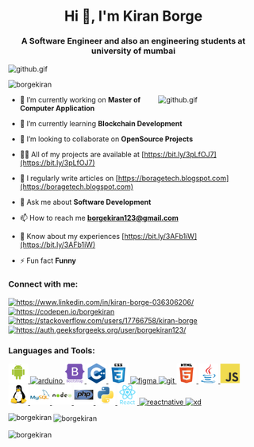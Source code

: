 
<h1 align="center">Hi 👋, I'm Kiran Borge</h1>
<h3 align="center">A Software Engineer and also an engineering students at university of mumbai</h3>
<img align="center" src="https://s4.gifyu.com/images/github.gif" alt="github.gif" border="0" />


<p align="left"> <img src="https://komarev.com/ghpvc/?username=borgekiran&label=Profile%20views&color=0e75b6&style=flat" alt="borgekiran" /> </p>
<img align="right" width="40%" height="18%" src="https://user-images.githubusercontent.com/78689154/193443695-afc69d51-bc08-4803-80d6-d2052ed1fdfe.gif" alt="github.gif" border="0" />

- 🔭 I’m currently working on **Master of Computer Application**

- 🌱 I’m currently learning **Blockchain Development**

- 👯 I’m looking to collaborate on **OpenSource Projects**

- 👨‍💻 All of my projects are available at [https://bit.ly/3pLfOJ7](https://bit.ly/3pLfOJ7)

- 📝 I regularly write articles on [https://boragetech.blogspot.com](https://boragetech.blogspot.com)

- 💬 Ask me about **Software Development**

- 📫 How to reach me **borgekiran123@gmail.com**

- 📄 Know about my experiences [https://bit.ly/3AFb1iW](https://bit.ly/3AFb1iW)

- ⚡ Fun fact **Funny**

<h3 align="left">Connect with me:</h3>
<p align="left">
<a href="https://linkedin.com/in/https://www.linkedin.com/in/kiran-borge-036306206/" target="blank"><img align="center" src="https://raw.githubusercontent.com/rahuldkjain/github-profile-readme-generator/master/src/images/icons/Social/linked-in-alt.svg" alt="https://www.linkedin.com/in/kiran-borge-036306206/" height="30" width="40" /></a>
<a href="https://codepen.io/https://codepen.io/borgekiran" target="blank"><img align="center" src="https://raw.githubusercontent.com/rahuldkjain/github-profile-readme-generator/master/src/images/icons/Social/codepen.svg" alt="https://codepen.io/borgekiran" height="30" width="40" /></a>
<a href="https://stackoverflow.com/users/https://stackoverflow.com/users/17766758/kiran-borge" target="blank"><img align="center" src="https://raw.githubusercontent.com/rahuldkjain/github-profile-readme-generator/master/src/images/icons/Social/stack-overflow.svg" alt="https://stackoverflow.com/users/17766758/kiran-borge" height="30" width="40" /></a>
<a href="https://auth.geeksforgeeks.org/user/https://auth.geeksforgeeks.org/user/borgekiran123/" target="blank"><img align="center" src="https://raw.githubusercontent.com/rahuldkjain/github-profile-readme-generator/master/src/images/icons/Social/geeks-for-geeks.svg" alt="https://auth.geeksforgeeks.org/user/borgekiran123/" height="30" width="40" /></a>
</p>

<h3 align="left">Languages and Tools:</h3>
<p align="left"> <a href="https://developer.android.com" target="_blank" rel="noreferrer"> <img src="https://raw.githubusercontent.com/devicons/devicon/master/icons/android/android-original-wordmark.svg" alt="android" width="40" height="40"/> </a> <a href="https://www.arduino.cc/" target="_blank" rel="noreferrer"> <img src="https://cdn.worldvectorlogo.com/logos/arduino-1.svg" alt="arduino" width="40" height="40"/> </a> <a href="https://getbootstrap.com" target="_blank" rel="noreferrer"> <img src="https://raw.githubusercontent.com/devicons/devicon/master/icons/bootstrap/bootstrap-plain-wordmark.svg" alt="bootstrap" width="40" height="40"/> </a> <a href="https://www.w3schools.com/cpp/" target="_blank" rel="noreferrer"> <img src="https://raw.githubusercontent.com/devicons/devicon/master/icons/cplusplus/cplusplus-original.svg" alt="cplusplus" width="40" height="40"/> </a> <a href="https://www.w3schools.com/css/" target="_blank" rel="noreferrer"> <img src="https://raw.githubusercontent.com/devicons/devicon/master/icons/css3/css3-original-wordmark.svg" alt="css3" width="40" height="40"/> </a> <a href="https://www.figma.com/" target="_blank" rel="noreferrer"> <img src="https://www.vectorlogo.zone/logos/figma/figma-icon.svg" alt="figma" width="40" height="40"/> </a> <a href="https://git-scm.com/" target="_blank" rel="noreferrer"> <img src="https://www.vectorlogo.zone/logos/git-scm/git-scm-icon.svg" alt="git" width="40" height="40"/> </a> <a href="https://www.w3.org/html/" target="_blank" rel="noreferrer"> <img src="https://raw.githubusercontent.com/devicons/devicon/master/icons/html5/html5-original-wordmark.svg" alt="html5" width="40" height="40"/> </a> <a href="https://www.java.com" target="_blank" rel="noreferrer"> <img src="https://raw.githubusercontent.com/devicons/devicon/master/icons/java/java-original.svg" alt="java" width="40" height="40"/> </a> <a href="https://developer.mozilla.org/en-US/docs/Web/JavaScript" target="_blank" rel="noreferrer"> <img src="https://raw.githubusercontent.com/devicons/devicon/master/icons/javascript/javascript-original.svg" alt="javascript" width="40" height="40"/> </a> <a href="https://www.linux.org/" target="_blank" rel="noreferrer"> <img src="https://raw.githubusercontent.com/devicons/devicon/master/icons/linux/linux-original.svg" alt="linux" width="40" height="40"/> </a> <a href="https://www.mysql.com/" target="_blank" rel="noreferrer"> <img src="https://raw.githubusercontent.com/devicons/devicon/master/icons/mysql/mysql-original-wordmark.svg" alt="mysql" width="40" height="40"/> </a> <a href="https://nodejs.org" target="_blank" rel="noreferrer"> <img src="https://raw.githubusercontent.com/devicons/devicon/master/icons/nodejs/nodejs-original-wordmark.svg" alt="nodejs" width="40" height="40"/> </a> <a href="https://www.php.net" target="_blank" rel="noreferrer"> <img src="https://raw.githubusercontent.com/devicons/devicon/master/icons/php/php-original.svg" alt="php" width="40" height="40"/> </a> <a href="https://www.python.org" target="_blank" rel="noreferrer"> <img src="https://raw.githubusercontent.com/devicons/devicon/master/icons/python/python-original.svg" alt="python" width="40" height="40"/> </a> <a href="https://reactjs.org/" target="_blank" rel="noreferrer"> <img src="https://raw.githubusercontent.com/devicons/devicon/master/icons/react/react-original-wordmark.svg" alt="react" width="40" height="40"/> </a> <a href="https://reactnative.dev/" target="_blank" rel="noreferrer"> <img src="https://reactnative.dev/img/header_logo.svg" alt="reactnative" width="40" height="40"/> </a> <a href="https://www.adobe.com/products/xd.html" target="_blank" rel="noreferrer"> <img src="https://cdn.worldvectorlogo.com/logos/adobe-xd.svg" alt="xd" width="40" height="40"/> </a> </p>

<p><img align="left" src="https://github-readme-stats.vercel.app/api/top-langs?username=borgekiran&show_icons=true&locale=en&layout=compact" alt="borgekiran" /></p>

<p>&nbsp;<img align="center" src="https://github-readme-stats.vercel.app/api?username=borgekiran&show_icons=true&locale=en" alt="borgekiran" /></p>

<p><img align="center" src="https://github-readme-streak-stats.herokuapp.com/?user=borgekiran&" alt="borgekiran" /></p>
